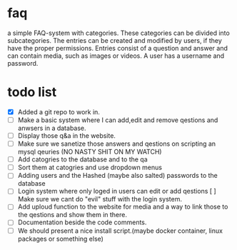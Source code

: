 # faq
a simple FAQ-system with categories. These categories
can be divided into subcategories. The entries can be created and modified by users,
if they have the proper permissions. Entries consist of a question and answer and
can contain media, such as images or videos. A user has a
username and password.



# todo list
- [x] Added a git repo to work in.
- [ ] Make a basic system where I can add,edit and remove  qestions and anwsers in a database.
- [ ] Display those q&a in the website.
- [ ] Make sure we sanetize those answers and qestions on scripting an mysql qeuries (NO NASTY SHIT ON MY WATCH)
- [ ] Add catogries to the database and to the qa
- [ ] Sort them at catogries and use dropdown menus
- [ ] Adding users and the Hashed (maybe also salted) passwords to the database
- [ ] Login system where only loged in users can edit or add qestions
  [ ] Make sure we cant do "evil" stuff with the login system.
- [ ] Add uploud function to the website for media and a way to link those to the qestions and show them in there.
- [ ] Documentation beside the code comments.
- [ ] We should present a nice install script.(maybe docker container, linux packages or something else)
